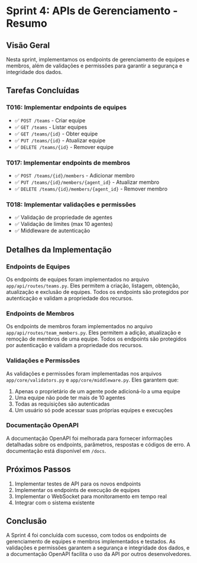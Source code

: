 # Sprint 4: APIs de Gerenciamento - Resumo

## Visão Geral

Nesta sprint, implementamos os endpoints de gerenciamento de equipes e membros, além de validações e permissões para garantir a segurança e integridade dos dados.

## Tarefas Concluídas

### T016: Implementar endpoints de equipes

- ✅ `POST /teams` - Criar equipe
- ✅ `GET /teams` - Listar equipes
- ✅ `GET /teams/{id}` - Obter equipe
- ✅ `PUT /teams/{id}` - Atualizar equipe
- ✅ `DELETE /teams/{id}` - Remover equipe

### T017: Implementar endpoints de membros

- ✅ `POST /teams/{id}/members` - Adicionar membro
- ✅ `PUT /teams/{id}/members/{agent_id}` - Atualizar membro
- ✅ `DELETE /teams/{id}/members/{agent_id}` - Remover membro

### T018: Implementar validações e permissões

- ✅ Validação de propriedade de agentes
- ✅ Validação de limites (max 10 agentes)
- ✅ Middleware de autenticação

## Detalhes da Implementação

### Endpoints de Equipes

Os endpoints de equipes foram implementados no arquivo `app/api/routes/teams.py`. Eles permitem a criação, listagem, obtenção, atualização e exclusão de equipes. Todos os endpoints são protegidos por autenticação e validam a propriedade dos recursos.

### Endpoints de Membros

Os endpoints de membros foram implementados no arquivo `app/api/routes/team_members.py`. Eles permitem a adição, atualização e remoção de membros de uma equipe. Todos os endpoints são protegidos por autenticação e validam a propriedade dos recursos.

### Validações e Permissões

As validações e permissões foram implementadas nos arquivos `app/core/validators.py` e `app/core/middleware.py`. Eles garantem que:

1. Apenas o proprietário de um agente pode adicioná-lo a uma equipe
2. Uma equipe não pode ter mais de 10 agentes
3. Todas as requisições são autenticadas
4. Um usuário só pode acessar suas próprias equipes e execuções

### Documentação OpenAPI

A documentação OpenAPI foi melhorada para fornecer informações detalhadas sobre os endpoints, parâmetros, respostas e códigos de erro. A documentação está disponível em `/docs`.

## Próximos Passos

1. Implementar testes de API para os novos endpoints
2. Implementar os endpoints de execução de equipes
3. Implementar o WebSocket para monitoramento em tempo real
4. Integrar com o sistema existente

## Conclusão

A Sprint 4 foi concluída com sucesso, com todos os endpoints de gerenciamento de equipes e membros implementados e testados. As validações e permissões garantem a segurança e integridade dos dados, e a documentação OpenAPI facilita o uso da API por outros desenvolvedores.